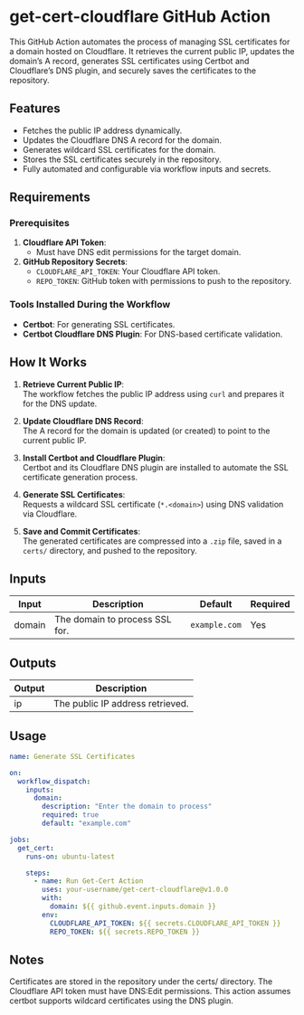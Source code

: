 # **get-cert-cloudflare GitHub Action**

This GitHub Action automates the process of managing SSL certificates for a domain hosted on Cloudflare. It retrieves the current public IP, updates the domain’s A record, generates SSL certificates using Certbot and Cloudflare’s DNS plugin, and securely saves the certificates to the repository.

## **Features**

- Fetches the public IP address dynamically.
- Updates the Cloudflare DNS A record for the domain.
- Generates wildcard SSL certificates for the domain.
- Stores the SSL certificates securely in the repository.
- Fully automated and configurable via workflow inputs and secrets.

## **Requirements**

### **Prerequisites**
1. **Cloudflare API Token**:  
   - Must have DNS edit permissions for the target domain.
2. **GitHub Repository Secrets**:  
   - `CLOUDFLARE_API_TOKEN`: Your Cloudflare API token.  
   - `REPO_TOKEN`: GitHub token with permissions to push to the repository.

### **Tools Installed During the Workflow**
- **Certbot**: For generating SSL certificates.
- **Certbot Cloudflare DNS Plugin**: For DNS-based certificate validation.

## **How It Works**

1. **Retrieve Current Public IP**:  
   The workflow fetches the public IP address using `curl` and prepares it for the DNS update.

2. **Update Cloudflare DNS Record**:  
   The A record for the domain is updated (or created) to point to the current public IP.

3. **Install Certbot and Cloudflare Plugin**:  
   Certbot and its Cloudflare DNS plugin are installed to automate the SSL certificate generation process.

4. **Generate SSL Certificates**:  
   Requests a wildcard SSL certificate (`*.<domain>`) using DNS validation via Cloudflare.

5. **Save and Commit Certificates**:  
   The generated certificates are compressed into a `.zip` file, saved in a `certs/` directory, and pushed to the repository.

## **Inputs**

| Input  | Description                           | Default       | Required |
|--------|---------------------------------------|---------------|----------|
| domain | The domain to process SSL for.       | `example.com` | Yes      |

## **Outputs**

| Output | Description                      |
|--------|----------------------------------|
| ip     | The public IP address retrieved. |

## **Usage**

```yaml
name: Generate SSL Certificates

on:
  workflow_dispatch:
    inputs:
      domain:
        description: "Enter the domain to process"
        required: true
        default: "example.com"

jobs:
  get_cert:
    runs-on: ubuntu-latest

    steps:
      - name: Run Get-Cert Action
        uses: your-username/get-cert-cloudflare@v1.0.0
        with:
          domain: ${{ github.event.inputs.domain }}
        env:
          CLOUDFLARE_API_TOKEN: ${{ secrets.CLOUDFLARE_API_TOKEN }}
          REPO_TOKEN: ${{ secrets.REPO_TOKEN }}
```


## **Notes**
Certificates are stored in the repository under the certs/ directory.
The Cloudflare API token must have DNS:Edit permissions.
This action assumes certbot supports wildcard certificates using the DNS plugin.
